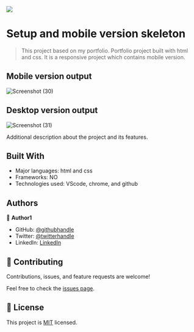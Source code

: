 ![](https://img.shields.io/badge/Microverse-blueviolet)

# Setup and mobile version skeleton

>This project based on my portfolio. Portfolio project built with html and css.
>It is a responsive project which contains mobile version.

## Mobile version output 

![Screenshot (30)](https://user-images.githubusercontent.com/61976324/143286863-79753c26-27a1-4aee-9e12-dc43577ad99d.png)


## Desktop version output

![Screenshot (31)](https://user-images.githubusercontent.com/61976324/143286964-c1723a7f-0f0f-4850-b2c8-0351fe7d7529.png)

Additional description about the project and its features.

## Built With

- Major languages: html and css
- Frameworks: NO
- Technologies used: VScode, chrome, and github

## Authors

👤 **Author1**

- GitHub: [@githubhandle](https://github.com/oyelakinG9/setup_project.git)
- Twitter: [@twitterhandle](https://github.com/oyelakinG9/setup_project.git)
- LinkedIn: [LinkedIn](https://www.linkedin.com/in/oyelakin-ridwan-4b4a02b6)

## 🤝 Contributing

Contributions, issues, and feature requests are welcome!

Feel free to check the [issues page](https://github.com/oyelakinG9/my_portfolio/issues).

## 📝 License

This project is [MIT](./MIT.md) licensed.